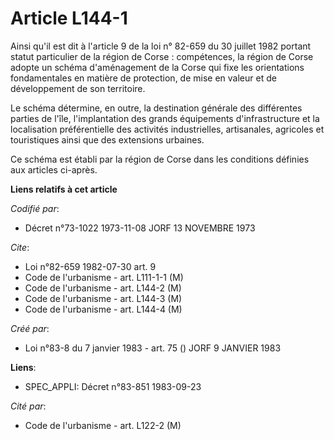 # Article L144-1

Ainsi qu'il est dit à l'article 9 de la loi n° 82-659 du 30 juillet 1982 portant statut particulier de la région de Corse :
compétences, la région de Corse adopte un schéma d'aménagement de la Corse qui fixe les orientations fondamentales en matière
de protection, de mise en valeur et de développement de son territoire.

Le schéma détermine, en outre, la destination générale des différentes parties de l'île, l'implantation des grands
équipements d'infrastructure et la localisation préférentielle des activités industrielles, artisanales, agricoles et
touristiques ainsi que des extensions urbaines.

Ce schéma est établi par la région de Corse dans les conditions définies aux articles ci-après.

**Liens relatifs à cet article**

_Codifié par_:

  - Décret n°73-1022 1973-11-08 JORF 13 NOVEMBRE 1973

_Cite_:

  - Loi n°82-659 1982-07-30 art. 9
  - Code de l'urbanisme - art. L111-1-1 (M)
  - Code de l'urbanisme - art. L144-2 (M)
  - Code de l'urbanisme - art. L144-3 (M)
  - Code de l'urbanisme - art. L144-4 (M)

_Créé par_:

  - Loi n°83-8 du 7 janvier 1983 - art. 75 () JORF 9 JANVIER 1983

**Liens**:

  - SPEC_APPLI: Décret n°83-851 1983-09-23

_Cité par_:

  - Code de l'urbanisme - art. L122-2 (M)
